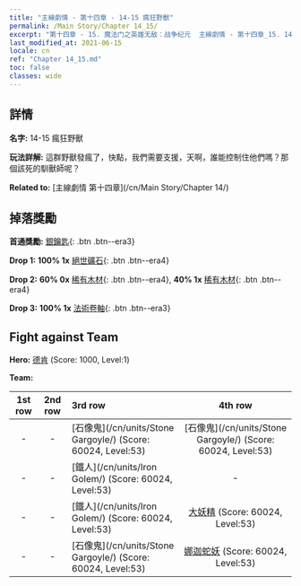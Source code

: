```yaml
---
title: "主線劇情 - 第十四章 - 14-15 瘋狂野獸"
permalink: /Main Story/Chapter 14_15/
excerpt: "第十四章 - 15. 魔法门之英雄无敌：战争纪元  主線劇情 - 第十四章_15. 14-15 瘋狂野獸"
last_modified_at: 2021-06-15
locale: cn
ref: "Chapter 14_15.md"
toc: false
classes: wide
---
```


## 詳情

 **名字:** 14-15 瘋狂野獸

 **玩法詳解:** 這群野獸發瘋了，快點，我們需要支援，天啊，誰能控制住他們嗎？那個該死的馴獸師呢？

 **Related to:** [主線劇情 第十四章](/cn/Main Story/Chapter 14/)

## 掉落獎勵

 **首通獎勵:** [銀鑰匙](/cn/Items/con_693/){: .btn .btn--era3}

 **Drop 1:** **100% 1x** [絕世礦石](/cn/Items/mat_47/){: .btn .btn--era4}

 **Drop 2:** **60% 0x** [稀有木材](/cn/Items/mat_41/){: .btn .btn--era4}, **40% 1x** [稀有木材](/cn/Items/mat_41/){: .btn .btn--era4}

 **Drop 3:** **100% 1x** [法術卷軸](/cn/Items/con_694/){: .btn .btn--era3}


## Fight against Team
 **Hero:** [德肯](/cn/heroes/Dracon/) (Score: 1000, Level:1)

 **Team:**


  | 1st row | 2nd row | 3rd row | 4th row |
  |:----:|:----:|:----|:----:|
  | - | - | [石像鬼](/cn/units/Stone Gargoyle/) (Score: 60024, Level:53)  | [石像鬼](/cn/units/Stone Gargoyle/) (Score: 60024, Level:53)  |
  | - | - | [鐵人](/cn/units/Iron Golem/) (Score: 60024, Level:53)  | - |
  | - | - | [鐵人](/cn/units/Iron Golem/) (Score: 60024, Level:53)  | [大妖精](/cn/units/Gremlin/) (Score: 60024, Level:53)  |
  | - | - | [石像鬼](/cn/units/Stone Gargoyle/) (Score: 60024, Level:53)  | [娜迦蛇妖](/cn/units/Naga/) (Score: 60024, Level:53)  |



